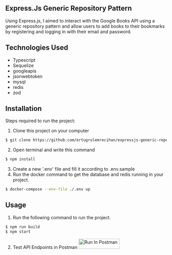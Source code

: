 ## Express.Js Generic Repository Pattern

Using Express.js, I aimed to interact with the Google Books API using a generic repository pattern and allow users to add books to their bookmarks by registering and logging in with their email and password.

## Technologies Used

- Typescript
- Sequelize
- googleapis
- jsonwebtoken
- mysql
- redis
- zod

## Installation

Steps required to run the project:

1. Clone this project on your computer

```bash
$ git clone https://github.com/ertugrulemrecihan/expressjs-generic-repository-pattern.git
```

2. Open terminal and write this command

```bash
$ npm install
```

3. Create a new '.env' file and fill it according to .env.sample
4. Run the docker command to get the database and redis running in your project.

```bash
$ docker-compose --env-file ./.env up
```

## Usage

1. Run the following command to run the project.

```bash
$ npm run build
$ npm start
```

2. Test API Endpoints in Postman
   [<img src="https://run.pstmn.io/button.svg" alt="Run In Postman" style="width: 128px; height: 32px;">](https://app.getpostman.com/run-collection/14572817-8c7ba612-47e1-4a73-b796-99f2a7fc01d4?action=collection%2Ffork&source=rip_markdown&collection-url=entityId%3D14572817-8c7ba612-47e1-4a73-b796-99f2a7fc01d4%26entityType%3Dcollection%26workspaceId%3D82d870f9-5b20-4578-b357-feb611933028#?env%5BToken%5D=W3sia2V5IjoidG9rZW4iLCJ2YWx1ZSI6IiIsImVuYWJsZWQiOnRydWUsInR5cGUiOiJhbnkiLCJzZXNzaW9uVmFsdWUiOiJleUpoYkdjaU9pSklVekkxTmlJc0luUjVjQ0k2SWtwWFZDSjkuZXlKa1lYUmhJanA3SW1sa0lqb3hMQ0psYldGcGJDSTZJbTFsY21GcmJHbGpiMlJsY2tCbmJXRnBiQzVqYjIwaWZTd2lhV0YwSWpveE56SXdNVEF4TmpjMExDSmxlSEFpT2pFMy4uLiIsInNlc3Npb25JbmRleCI6MH1d)
